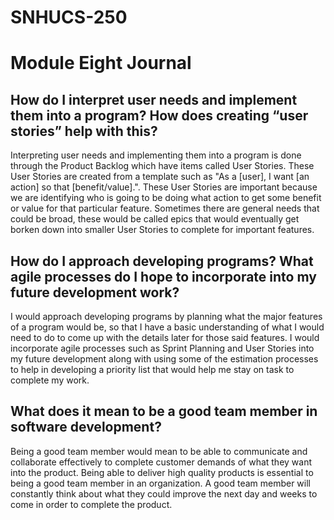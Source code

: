 # SNHUCS-250

# Module Eight Journal
## How do I interpret user needs and implement them into a program? How does creating “user stories” help with this?

Interpreting user needs and implementing them into a program is done through the Product Backlog which have items called User Stories. These User Stories are created from a template such as "As a [user], I want [an action] so that [benefit/value].". These User Stories are important because we are identifying who is going to be doing what action to get some benefit or value for that particular feature. Sometimes there are general needs that could be broad, these would be called epics that would eventually get borken down into smaller User Stories to complete for important features.

## How do I approach developing programs? What agile processes do I hope to incorporate into my future development work?

I would approach developing programs by planning what the major features of a program would be, so that I have a basic understanding of what I would need to do to come up with the details later for those said features. I would incorporate agile processes such as Sprint Planning and User Stories into my future development along with using some of the estimation processes to help in developing a priority list that would help me stay on task to complete my work.

## What does it mean to be a good team member in software development?

Being a good team member would mean to be able to communicate and collaborate effectively to complete customer demands of what they want into the product. Being able to deliver high quality products is essential to being a good team member in an organization. A good team member will constantly think about what they could improve the next day and weeks to come in order to complete the product.

